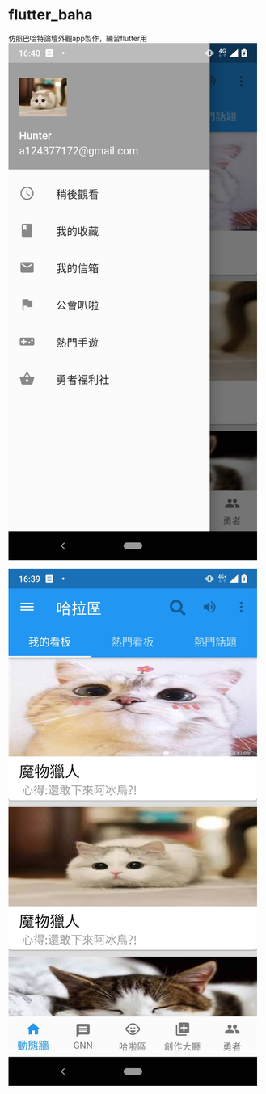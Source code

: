 # flutter_baha

仿照巴哈特論壇外觀app製作，練習flutter用
![image](https://github.com/hunter0113/flutter_baha/blob/master/buha1.jpg)

![image](https://github.com/hunter0113/flutter_baha/blob/master/buha2.jpg)

